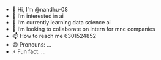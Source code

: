 - 👋 Hi, I’m @nandhu-08
- 👀 I’m interested in ai
- 🌱 I’m currently learning data science ai
- 💞️ I’m looking to collaborate on intern for mnc companies
- 📫 How to reach me 6301524852
- 😄 Pronouns: ...
- ⚡ Fun fact: ...

<!---
nandhu-08/nandhu-08 is a ✨ special ✨ repository because its `README.md` (this file) appears on your GitHub profile.
You can click the Preview link to take a look at your changes.
--->
